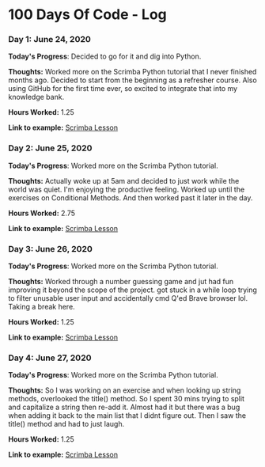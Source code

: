 # 100 Days Of Code - Log

### Day 1: June 24, 2020

**Today's Progress**: Decided to go for it and dig into Python.

**Thoughts:** Worked more on the Scrimba Python tutorial that I never finished months ago. Decided to start from the beginning as a refresher course. Also using GitHub for the first time ever, so excited to integrate that into my knowledge bank.

**Hours Worked:** 1.25

**Link to example:** [Scrimba Lesson](https://scrimba.com/course/gpython)


### Day 2: June 25, 2020

**Today's Progress**: Worked more on the Scrimba Python tutorial.

**Thoughts:** Actually woke up at 5am and decided to just work while the world was quiet. I'm enjoying the productive feeling. Worked up until the exercises on Conditional Methods. And then worked past it later in the day.

**Hours Worked:** 2.75

**Link to example:** [Scrimba Lesson](https://scrimba.com/p/pNpZMAB/c2PWdWCN)

### Day 3: June 26, 2020

**Today's Progress**: Worked more on the Scrimba Python tutorial.

**Thoughts:** Worked through a number guessing game and jut had fun improving it beyond the scope of the project. got stuck in a while loop trying to filter unusable user input and accidentally cmd Q'ed Brave browser lol. Taking a break here.

**Hours Worked:** 1.25

**Link to example:** [Scrimba Lesson](https://scrimba.com/p/pNpZMAB/cV8WmMcM)

### Day 4: June 27, 2020

**Today's Progress**: Worked more on the Scrimba Python tutorial.

**Thoughts:** So I was working on an exercise and when looking up string methods, overlooked the title() method. So I spent 30 mins trying to split and capitalize a string then re-add it. Almost had it but there was a bug when adding it back to the main list that I didnt figure out. Then I saw the title() method and had to just laugh.

**Hours Worked:** 1.25

**Link to example:** [Scrimba Lesson](https://scrimba.com/p/pNpZMAB/cV8WmMcM)

<!--
### Day 0: February 30, 2016 (Example 2)
##### (delete me or comment me out)

**Today's Progress**: Fixed CSS, worked on canvas functionality for the app.

**Thoughts**: I really struggled with CSS, but, overall, I feel like I am slowly getting better at it. Canvas is still new for me, but I managed to figure out some basic functionality.

**Link(s) to work**: [Calculator App](http://www.example.com)


### Day 1: June 27, Monday

**Today's Progress**: I've gone through many exercises on FreeCodeCamp.

**Thoughts** I've recently started coding, and it's a great feeling when I finally solve an algorithm challenge after a lot of attempts and hours spent.

**Link(s) to work**
1. [Find the Longest Word in a String](https://www.freecodecamp.com/challenges/find-the-longest-word-in-a-string)
2. [Title Case a Sentence](https://www.freecodecamp.com/challenges/title-case-a-sentence)
-->
